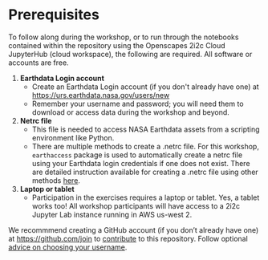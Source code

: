# Prerequisites

To follow along during the workshop, or to run through the notebooks contained within the repository using the Openscapes 2i2c Cloud JupyterHub (cloud workspace), the following are required. All software or accounts are free.

1. **Earthdata Login account**  
    - Create an Earthdata Login account (if you don't already have one) at <https://urs.earthdata.nasa.gov/users/new>
    - Remember your username and password; you will need them to download or access data during the workshop and beyond.
2. **Netrc file**
    - This file is needed to access NASA Earthdata assets from a scripting environment like Python.
    - There are multiple methods to create a .netrc file. For this workshop, `earthaccess` package is used to automatically create a netrc file using your Earthdata login credentials if one does not exist. There are detailed instruction available for creating a .netrc file using other methods [here](https://github.com/nasa/LPDAAC-Data-Resources/blob/main/guides/create_netrc_file.md).
3. **Laptop or tablet**
    - Participation in the exercises requires a laptop or tablet. Yes, a tablet works too! All workshop participants will have access to a 2i2c Jupyter Lab instance running in AWS us-west 2.  

We recommmend creating a GitHub account (if you don’t already have one) at <https://github.com/join> to [contribute](../CONTRIBUTING.md) to this repository. Follow optional [advice on choosing your username](https://happygitwithr.com/github-acct.html).